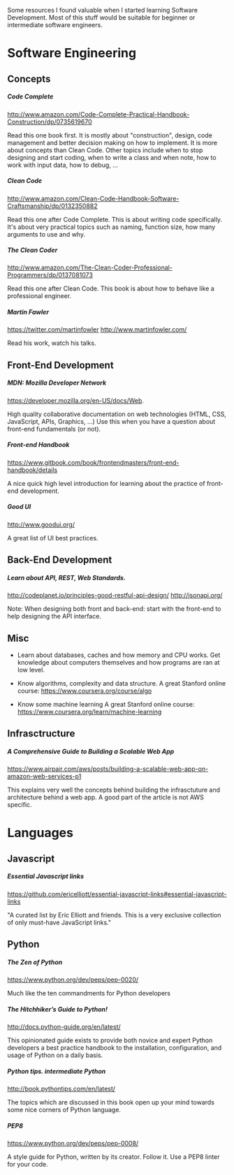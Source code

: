Some resources I found valuable when I started learning Software Development.
Most of this stuff would be suitable for beginner or intermediate software engineers.


# Software Engineering


## Concepts


##### Code Complete

http://www.amazon.com/Code-Complete-Practical-Handbook-Construction/dp/0735619670

Read this one book first.
It is mostly about "construction", design, code management and better decision making on how to implement. It is more about concepts than Clean Code. Other topics include when to stop designing and start coding, when to write a class and when note, how to work with input data, how to debug, ...


##### Clean Code

http://www.amazon.com/Clean-Code-Handbook-Software-Craftsmanship/dp/0132350882

Read this one after Code Complete.
This is about writing code specifically. It's about very practical topics such as naming, function size, how many arguments to use and why.


##### The Clean Coder

http://www.amazon.com/The-Clean-Coder-Professional-Programmers/dp/0137081073

Read this one after Clean Code.
This book is about how to behave like a professional engineer.

##### Martin Fawler

https://twitter.com/martinfowler
http://www.martinfowler.com/

Read his work, watch his talks.

## Front-End Development


##### MDN: Mozilla Developer Network

https://developer.mozilla.org/en-US/docs/Web.

High quality collaborative documentation on web technologies (HTML, CSS, JavaScript, APIs, Graphics, ...)
Use this when you have a question about front-end fundamentals (or not).


##### Front-end Handbook

https://www.gitbook.com/book/frontendmasters/front-end-handbook/details

A nice quick high level introduction for learning about the practice of front-end development.


##### Good UI
http://www.goodui.org/

A great list of UI best practices.


## Back-End Development


##### Learn about API, REST, Web Standards.

http://codeplanet.io/principles-good-restful-api-design/
http://jsonapi.org/

Note: When designing both front and back-end: start with the front-end to help designing the API interface.


## Misc
 - Learn about databases, caches and how memory and CPU works. Get knowledge about computers themselves and how programs are ran at low level.

 - Know algorithms, complexity and data structure.
A great Stanford online course: https://www.coursera.org/course/algo

 - Know some machine learning
A great Stanford online course: https://www.coursera.org/learn/machine-learning


## Infrasctructure


##### A Comprehensive Guide to Building a Scalable Web App
https://www.airpair.com/aws/posts/building-a-scalable-web-app-on-amazon-web-services-p1

This explains very well the concepts behind building the infrasctuture and architecture behind a web app. A good part of the article is not AWS specific.


# Languages


## Javascript


##### Essential Javascript links

https://github.com/ericelliott/essential-javascript-links#essential-javascript-links

"A curated list by Eric Elliott and friends. This is a very exclusive collection of only must-have JavaScript links."


## Python


##### The Zen of Python

https://www.python.org/dev/peps/pep-0020/

Much like the ten commandments for Python developers


##### The Hitchhiker’s Guide to Python!

http://docs.python-guide.org/en/latest/

This opinionated guide exists to provide both novice and expert Python developers a best practice handbook to the installation, configuration, and usage of Python on a daily basis.


##### Python tips. intermediate Python

http://book.pythontips.com/en/latest/

The topics which are discussed in this book open up your mind towards some nice corners of Python language.


##### PEP8

https://www.python.org/dev/peps/pep-0008/

A style guide for Python, written by its creator. Follow it. Use a PEP8 linter for your code.

